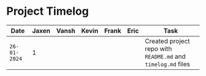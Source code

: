 # Project Timelog

| Date | Jaxen | Vansh | Kevin | Frank | Eric | Task |
| - | - | - | - | - | - | - |
| `26-01-2024` | 1 | | | | | Created project repo with `README.md` and `timelog.md` files |
